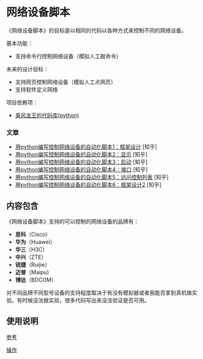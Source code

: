 # 网络设备脚本
《网络设备脚本》的目标是以相同的代码以各种方式来控制不同的网络设备。

基本功能：
* 支持命令行控制网络设备（模拟人工敲命令）

未来的设计目标：
* 支持网页控制网络设备（模拟人工点网页）
* 支持软件定义网络

项目依赖项：
* [乘风龙王的代码库(python)](https://github.com/cflw/cflw_py)

### 文章
* [用python编写控制网络设备的自动化脚本1：框架设计](https://zhuanlan.zhihu.com/p/53641620) \[知乎\]
* [用python编写控制网络设备的自动化脚本2：显示](https://zhuanlan.zhihu.com/p/56108138) \[知乎\]
* [用python编写控制网络设备的自动化脚本3：启动](https://zhuanlan.zhihu.com/p/56833809) \[知乎\]
* [用python编写控制网络设备的自动化脚本4：接口](https://zhuanlan.zhihu.com/p/59428605) \[知乎\]
* [用python编写控制网络设备的自动化脚本5：访问控制列表](https://zhuanlan.zhihu.com/p/63076652) \[知乎\]
* [用python编写控制网络设备的自动化脚本6：框架设计2](https://zhuanlan.zhihu.com/p/67650697) \[知乎\]

## 内容包含
《网络设备脚本》支持的可以控制的网络设备的品牌有：
* **思科**（Cisco）
* **华为**（Huawei）
* **华三**（H3C）
* **中兴**（ZTE）
* **锐捷**（Ruijie）
* **迈普**（Maipu）
* **博达**（BDCOM）

对不同品牌不同型号设备的支持程度取决于有没有模拟器或者我能否拿到真机做实验。有时候没法做实验，很多代码写出来没法验证是否可用。

## 使用说明
[参考](文档/参考.md)

[操作](文档/操作.md)